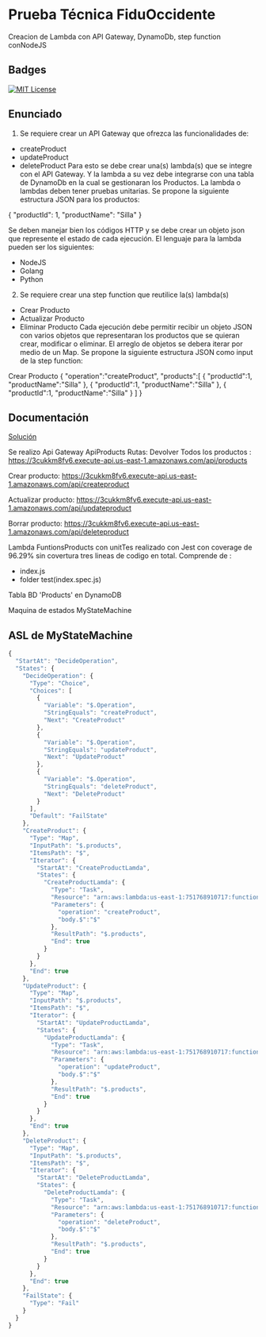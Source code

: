 # Prueba Técnica FiduOccidente
Creacion de Lambda con API Gateway,  DynamoDb, step function conNodeJS



## Badges
[![MIT License](https://img.shields.io/badge/License-MIT-green.svg)](https://choosealicense.com/licenses/mit/)
## Enunciado

1. Se requiere crear un API Gateway que ofrezca las funcionalidades de:
- createProduct
-  updateProduct
- deleteProduct
Para esto se debe crear una(s) lambda(s) que se integre con el API Gateway.
Y la lambda a su vez debe integrarse con una tabla de DynamoDb en la cual se gestionaran los Productos.
La lambda o lambdas deben tener pruebas unitarias.
Se propone la siguiente estructura JSON para los productos:

{
"productId": 1,
"productName": "Silla"
}

Se deben manejar bien los códigos HTTP y se debe crear un objeto json que represente el estado de cada
ejecución.
El lenguaje para la lambda pueden ser los siguientes:
- NodeJS
- Golang
- Python
2. Se requiere crear una step function que reutilice la(s) lambda(s)
- Crear Producto
- Actualizar Producto
- Eliminar Producto
Cada ejecución debe permitir recibir un objeto JSON con varios objetos que representaran
los productos que se quieran crear, modificar o eliminar. El arreglo de objetos se debera iterar
por medio de un Map.
Se propone la siguiente estructura JSON como input de la step function:

Crear Producto
{
 "operation":"createProduct",
 "products":[
 {
 "productId":1,
 "productName":"Silla"
 },
 {
 "productId":1,
 "productName":"Silla"
 },
 {
 "productId":1,
 "productName":"Silla"
 }
 ]
}

## Documentación

[Solución ](https://linktodocumentation)

Se realizo Api Gateway ApiProducts
Rutas: 
Devolver Todos los  productos : https://3cukkm8fv6.execute-api.us-east-1.amazonaws.com/api/products

Crear producto: https://3cukkm8fv6.execute-api.us-east-1.amazonaws.com/api/createproduct

Actualizar producto: https://3cukkm8fv6.execute-api.us-east-1.amazonaws.com/api/updateproduct

Borrar producto: https://3cukkm8fv6.execute-api.us-east-1.amazonaws.com/api/deleteproduct


Lambda FuntionsProducts  con unitTes realizado con Jest con coverage de 96.29% sin covertura tres lineas de codigo en total.
Comprende de :
- index.js
- folder test(index.spec.js)

Tabla BD 'Products'  en DynamoDB

Maquina de estados MyStateMachine


## ASL de MyStateMachine

```javascript
{
  "StartAt": "DecideOperation",
  "States": {
    "DecideOperation": {
      "Type": "Choice",
      "Choices": [
        {
          "Variable": "$.Operation",
          "StringEquals": "createProduct",
          "Next": "CreateProduct"
        },
        {
          "Variable": "$.Operation",
          "StringEquals": "updateProduct",
          "Next": "UpdateProduct"
        },
        {
          "Variable": "$.Operation",
          "StringEquals": "deleteProduct",
          "Next": "DeleteProduct"
        }
      ],
      "Default": "FailState"
    },
    "CreateProduct": {
      "Type": "Map",
      "InputPath": "$.products",
      "ItemsPath": "$",
      "Iterator": {
        "StartAt": "CreateProductLamda",
        "States": {
          "CreateProductLamda": {
            "Type": "Task",
            "Resource": "arn:aws:lambda:us-east-1:751768910717:function:FuntionsProducts",
            "Parameters": {
              "operation": "createProduct",
              "body.$":"$"
            },
            "ResultPath": "$.products",
            "End": true
          }
        }
      },
      "End": true
    },
    "UpdateProduct": {
      "Type": "Map",
      "InputPath": "$.products",
      "ItemsPath": "$",
      "Iterator": {
        "StartAt": "UpdateProductLamda",
        "States": {
          "UpdateProductLamda": {
            "Type": "Task",
            "Resource": "arn:aws:lambda:us-east-1:751768910717:function:FuntionsProducts",
            "Parameters": {
              "operation": "updateProduct",
              "body.$":"$"
            },
            "ResultPath": "$.products",
            "End": true
          }
        }
      },
      "End": true
    },
    "DeleteProduct": {
      "Type": "Map",
      "InputPath": "$.products",
      "ItemsPath": "$",
      "Iterator": {
        "StartAt": "DeleteProductLamda",
        "States": {
          "DeleteProductLamda": {
            "Type": "Task",
            "Resource": "arn:aws:lambda:us-east-1:751768910717:function:FuntionsProducts",
            "Parameters": {
              "operation": "deleteProduct",
              "body.$":"$"
            },
            "ResultPath": "$.products",
            "End": true
          }
        }
      },
      "End": true
    },
    "FailState": {
      "Type": "Fail"
    }
  }
}
```

